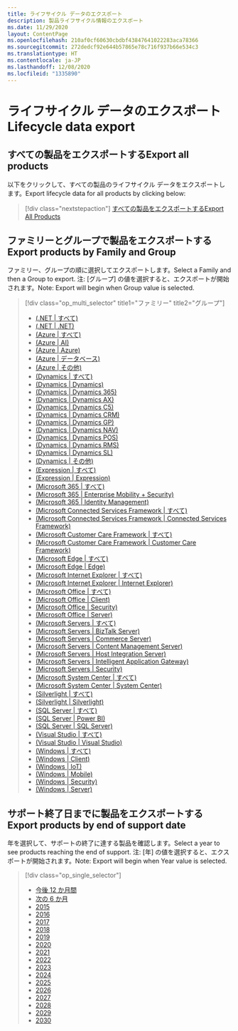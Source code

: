 ```yaml
---
title: ライフサイクル データのエクスポート
description: 製品ライフサイクル情報のエクスポート
ms.date: 11/29/2020
layout: ContentPage
ms.openlocfilehash: 210af0cf60630cbdbf43847641022283aca78366
ms.sourcegitcommit: 272dedcf92e644b57865e78c716f937b66e534c3
ms.translationtype: HT
ms.contentlocale: ja-JP
ms.lasthandoff: 12/08/2020
ms.locfileid: "1335890"
---
```

# <a name="lifecycle-data-export"></a><span data-ttu-id="e345f-103">ライフサイクル データのエクスポート</span><span class="sxs-lookup"><span data-stu-id="e345f-103">Lifecycle data export</span></span>

## <a name="export-all-products"></a><span data-ttu-id="e345f-104">すべての製品をエクスポートする</span><span class="sxs-lookup"><span data-stu-id="e345f-104">Export all products</span></span>
<span data-ttu-id="e345f-105">以下をクリックして、すべての製品のライフサイクル データをエクスポートします。</span><span class="sxs-lookup"><span data-stu-id="e345f-105">Export lifecycle data for all products by clicking below:</span></span>

> [!div class="nextstepaction"]
> [<span data-ttu-id="e345f-106">すべての製品をエクスポートする</span><span class="sxs-lookup"><span data-stu-id="e345f-106">Export All Products</span></span>](https://app-omaha-prod.azurewebsites.net/api/PublishedListings/Export)

## <a name="export-products-by-family-and-group"></a><span data-ttu-id="e345f-107">ファミリーとグループで製品をエクスポートする</span><span class="sxs-lookup"><span data-stu-id="e345f-107">Export products by Family and Group</span></span>
<span data-ttu-id="e345f-108">ファミリー、グループの順に選択してエクスポートします。</span><span class="sxs-lookup"><span data-stu-id="e345f-108">Select a Family and then a Group to export.</span></span> <span data-ttu-id="e345f-109">注: [グループ] の値を選択すると、エクスポートが開始されます。</span><span class="sxs-lookup"><span data-stu-id="e345f-109">Note: Export will begin when Group value is selected.</span></span> 

> [!div class="op_multi_selector" title1="ファミリー" title2="グループ"]
> - [(.NET | すべて)](https://app-omaha-prod.azurewebsites.net/api/PublishedListings/Export(family='.NET'))
> - [(.NET | .NET)](https://app-omaha-prod.azurewebsites.net/api/PublishedListings/Export(family='.NET',group='.NET'))
> - [(Azure | すべて)](https://app-omaha-prod.azurewebsites.net/api/PublishedListings/Export(family='Azure'))
> - [(Azure | AI)](https://app-omaha-prod.azurewebsites.net/api/PublishedListings/Export(family='Azure',group='AI'))
> - [(Azure | Azure)](https://app-omaha-prod.azurewebsites.net/api/PublishedListings/Export(family='Azure',group='Azure'))
> - [(Azure | データベース)](https://app-omaha-prod.azurewebsites.net/api/PublishedListings/Export(family='Azure',group='Databases'))
> - [(Azure | その他)](https://app-omaha-prod.azurewebsites.net/api/PublishedListings/Export(family='Azure',group='Other'))
> - [(Dynamics | すべて)](https://app-omaha-prod.azurewebsites.net/api/PublishedListings/Export(family='Dynamics'))
> - [(Dynamics | Dynamics)](https://app-omaha-prod.azurewebsites.net/api/PublishedListings/Export(family='Dynamics',group='Dynamics'))
> - [(Dynamics | Dynamics 365)](https://app-omaha-prod.azurewebsites.net/api/PublishedListings/Export(family='Dynamics',group='Dynamics%20365'))
> - [(Dynamics | Dynamics AX)](https://app-omaha-prod.azurewebsites.net/api/PublishedListings/Export(family='Dynamics',group='Dynamics%20AX'))
> - [(Dynamics | Dynamics C5)](https://app-omaha-prod.azurewebsites.net/api/PublishedListings/Export(family='Dynamics',group='Dynamics%20C5'))
> - [(Dynamics | Dynamics CRM)](https://app-omaha-prod.azurewebsites.net/api/PublishedListings/Export(family='Dynamics',group='Dynamics%20CRM'))
> - [(Dynamics | Dynamics GP)](https://app-omaha-prod.azurewebsites.net/api/PublishedListings/Export(family='Dynamics',group='Dynamics%20GP'))
> - [(Dynamics | Dynamics NAV)](https://app-omaha-prod.azurewebsites.net/api/PublishedListings/Export(family='Dynamics',group='Dynamics%20NAV'))
> - [(Dynamics | Dynamics POS)](https://app-omaha-prod.azurewebsites.net/api/PublishedListings/Export(family='Dynamics',group='Dynamics%20POS'))
> - [(Dynamics | Dynamics RMS)](https://app-omaha-prod.azurewebsites.net/api/PublishedListings/Export(family='Dynamics',group='Dynamics%20RMS'))
> - [(Dynamics | Dynamics SL)](https://app-omaha-prod.azurewebsites.net/api/PublishedListings/Export(family='Dynamics',group='Dynamics%20SL'))
> - [(Dynamics | その他)](https://app-omaha-prod.azurewebsites.net/api/PublishedListings/Export(family='Dynamics',group='Other'))
> - [(Expression | すべて)](https://app-omaha-prod.azurewebsites.net/api/PublishedListings/Export(family='Expression'))
> - [(Expression | Expression)](https://app-omaha-prod.azurewebsites.net/api/PublishedListings/Export(family='Expression',group='Expression'))
> - [(Microsoft 365 | すべて)](https://app-omaha-prod.azurewebsites.net/api/PublishedListings/Export(family='Microsoft%20365'))
> - [(Microsoft 365 | Enterprise Mobility + Security)](https://app-omaha-prod.azurewebsites.net/api/PublishedListings/Export(family='Microsoft%20365',group='Enterprise%20Mobility%20%2B%20Security'))
> - [(Microsoft 365 | Identity Management)](https://app-omaha-prod.azurewebsites.net/api/PublishedListings/Export(family='Microsoft%20365',group='Identity%20Management'))
> - [(Microsoft Connected Services Framework | すべて)](https://app-omaha-prod.azurewebsites.net/api/PublishedListings/Export(family='Microsoft%20Connected%20Services%20Framework'))
> - [(Microsoft Connected Services Framework | Connected Services Framework)](https://app-omaha-prod.azurewebsites.net/api/PublishedListings/Export(family='Microsoft%20Connected%20Services%20Framework',group='Connected%20Services%20Framework'))
> - [(Microsoft Customer Care Framework | すべて)](https://app-omaha-prod.azurewebsites.net/api/PublishedListings/Export(family='Microsoft%20Customer%20Care%20Framework'))
> - [(Microsoft Customer Care Framework | Customer Care Framework)](https://app-omaha-prod.azurewebsites.net/api/PublishedListings/Export(family='Microsoft%20Customer%20Care%20Framework',group='Customer%20Care%20Framework'))
> - [(Microsoft Edge | すべて)](https://app-omaha-prod.azurewebsites.net/api/PublishedListings/Export(family='Microsoft%20Edge'))
> - [(Microsoft Edge | Edge)](https://app-omaha-prod.azurewebsites.net/api/PublishedListings/Export(family='Microsoft%20Edge',group='Edge'))
> - [(Microsoft Internet Explorer | すべて)](https://app-omaha-prod.azurewebsites.net/api/PublishedListings/Export(family='Microsoft%20Internet%20Explorer'))
> - [(Microsoft Internet Explorer | Internet Explorer)](https://app-omaha-prod.azurewebsites.net/api/PublishedListings/Export(family='Microsoft%20Internet%20Explorer',group='Internet%20Explorer'))
> - [(Microsoft Office | すべて)](https://app-omaha-prod.azurewebsites.net/api/PublishedListings/Export(family='Microsoft%20Office'))
> - [(Microsoft Office | Client)](https://app-omaha-prod.azurewebsites.net/api/PublishedListings/Export(family='Microsoft%20Office',group='Client'))
> - [(Microsoft Office | Security)](https://app-omaha-prod.azurewebsites.net/api/PublishedListings/Export(family='Microsoft%20Office',group='Security'))
> - [(Microsoft Office | Server)](https://app-omaha-prod.azurewebsites.net/api/PublishedListings/Export(family='Microsoft%20Office',group='Server'))
> - [(Microsoft Servers | すべて)](https://app-omaha-prod.azurewebsites.net/api/PublishedListings/Export(family='Microsoft%20Servers'))
> - [(Microsoft Servers | BizTalk Server)](https://app-omaha-prod.azurewebsites.net/api/PublishedListings/Export(family='Microsoft%20Servers',group='BizTalk%20Server'))
> - [(Microsoft Servers | Commerce Server)](https://app-omaha-prod.azurewebsites.net/api/PublishedListings/Export(family='Microsoft%20Servers',group='Commerce%20Server'))
> - [(Microsoft Servers | Content Management Server)](https://app-omaha-prod.azurewebsites.net/api/PublishedListings/Export(family='Microsoft%20Servers',group='Content%20Management%20Server'))
> - [(Microsoft Servers | Host Integration Server)](https://app-omaha-prod.azurewebsites.net/api/PublishedListings/Export(family='Microsoft%20Servers',group='Host%20Integration%20Server'))
> - [(Microsoft Servers | Intelligent Application Gateway)](https://app-omaha-prod.azurewebsites.net/api/PublishedListings/Export(family='Microsoft%20Servers',group='Intelligent%20Application%20Gateway'))
> - [(Microsoft Servers | Security)](https://app-omaha-prod.azurewebsites.net/api/PublishedListings/Export(family='Microsoft%20Servers',group='Security'))
> - [(Microsoft System Center | すべて)](https://app-omaha-prod.azurewebsites.net/api/PublishedListings/Export(family='Microsoft%20System%20Center'))
> - [(Microsoft System Center | System Center)](https://app-omaha-prod.azurewebsites.net/api/PublishedListings/Export(family='Microsoft%20System%20Center',group='System%20Center'))
> - [(Silverlight | すべて)](https://app-omaha-prod.azurewebsites.net/api/PublishedListings/Export(family='Silverlight'))
> - [(Silverlight | Silverlight)](https://app-omaha-prod.azurewebsites.net/api/PublishedListings/Export(family='Silverlight',group='Silverlight'))
> - [(SQL Server | すべて)](https://app-omaha-prod.azurewebsites.net/api/PublishedListings/Export(family='SQL%20Server'))
> - [(SQL Server | Power BI)](https://app-omaha-prod.azurewebsites.net/api/PublishedListings/Export(family='SQL%20Server',group='Power%20BI'))
> - [(SQL Server | SQL Server)](https://app-omaha-prod.azurewebsites.net/api/PublishedListings/Export(family='SQL%20Server',group='SQL%20Server'))
> - [(Visual Studio | すべて)](https://app-omaha-prod.azurewebsites.net/api/PublishedListings/Export(family='Visual%20Studio'))
> - [(Visual Studio | Visual Studio)](https://app-omaha-prod.azurewebsites.net/api/PublishedListings/Export(family='Visual%20Studio',group='Visual%20Studio'))
> - [(Windows | すべて)](https://app-omaha-prod.azurewebsites.net/api/PublishedListings/Export(family='Windows'))
> - [(Windows | Client)](https://app-omaha-prod.azurewebsites.net/api/PublishedListings/Export(family='Windows',group='Client'))
> - [(Windows | IoT)](https://app-omaha-prod.azurewebsites.net/api/PublishedListings/Export(family='Windows',group='IoT'))
> - [(Windows | Mobile)](https://app-omaha-prod.azurewebsites.net/api/PublishedListings/Export(family='Windows',group='Mobile'))
> - [(Windows | Security)](https://app-omaha-prod.azurewebsites.net/api/PublishedListings/Export(family='Windows',group='Security'))
> - [(Windows | Server)](https://app-omaha-prod.azurewebsites.net/api/PublishedListings/Export(family='Windows',group='Server'))

## <a name="export-products-by-end-of-support-date"></a><span data-ttu-id="e345f-170">サポート終了日までに製品をエクスポートする</span><span class="sxs-lookup"><span data-stu-id="e345f-170">Export products by end of support date</span></span>
<span data-ttu-id="e345f-171">年を選択して、サポートの終了に達する製品を確認します。</span><span class="sxs-lookup"><span data-stu-id="e345f-171">Select a year to see products reaching the end of support.</span></span> <span data-ttu-id="e345f-172">注: [年] の値を選択すると、エクスポートが開始されます。</span><span class="sxs-lookup"><span data-stu-id="e345f-172">Note: Export will begin when Year value is selected.</span></span>

> [!div class="op_single_selector"]
> - [今後 12 か月間](https://app-omaha-prod.azurewebsites.net/api/PublishedListings/Export(endOfSupportMonths=12))
> - [次の 6 か月](https://app-omaha-prod.azurewebsites.net/api/PublishedListings/Export(endOfSupportMonths=6))
> - [2015](https://app-omaha-prod.azurewebsites.net/api/PublishedListings/Export(endOfSupportYear=2015))
> - [2016](https://app-omaha-prod.azurewebsites.net/api/PublishedListings/Export(endOfSupportYear=2016))
> - [2017](https://app-omaha-prod.azurewebsites.net/api/PublishedListings/Export(endOfSupportYear=2017))
> - [2018](https://app-omaha-prod.azurewebsites.net/api/PublishedListings/Export(endOfSupportYear=2018))
> - [2019](https://app-omaha-prod.azurewebsites.net/api/PublishedListings/Export(endOfSupportYear=2019))
> - [2020](https://app-omaha-prod.azurewebsites.net/api/PublishedListings/Export(endOfSupportYear=2020))
> - [2021](https://app-omaha-prod.azurewebsites.net/api/PublishedListings/Export(endOfSupportYear=2021))
> - [2022](https://app-omaha-prod.azurewebsites.net/api/PublishedListings/Export(endOfSupportYear=2022))
> - [2023](https://app-omaha-prod.azurewebsites.net/api/PublishedListings/Export(endOfSupportYear=2023))
> - [2024](https://app-omaha-prod.azurewebsites.net/api/PublishedListings/Export(endOfSupportYear=2024))
> - [2025](https://app-omaha-prod.azurewebsites.net/api/PublishedListings/Export(endOfSupportYear=2025))
> - [2026](https://app-omaha-prod.azurewebsites.net/api/PublishedListings/Export(endOfSupportYear=2026))
> - [2027](https://app-omaha-prod.azurewebsites.net/api/PublishedListings/Export(endOfSupportYear=2027))
> - [2028](https://app-omaha-prod.azurewebsites.net/api/PublishedListings/Export(endOfSupportYear=2028))
> - [2029](https://app-omaha-prod.azurewebsites.net/api/PublishedListings/Export(endOfSupportYear=2029))
> - [2030](https://app-omaha-prod.azurewebsites.net/api/PublishedListings/Export(endOfSupportYear=2030))
